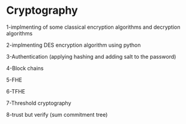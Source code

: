 # Cryptography
1-implmenting of some classical encryption algorithms and decryption algorithms  

2-implmenting DES encryption algorithm using python   

3-Authentication (applying hashing and adding salt to the password) 

4-Block chains

5-FHE

6-TFHE

7-Threshold cryptography

8-trust but verify (sum commitment tree)

